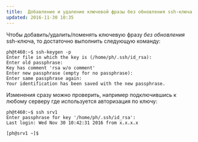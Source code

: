```yaml
---
title:  Добавление и удаление ключевой фразы без обновления ssh-ключа
updated: 2016-11-30 10:35
---
```

Чтобы добавить/удалить/поменять ключевую фразу *без обновления* ssh-ключа, то достаточно выполнить следующую команду:

    ph@t460:~$ ssh-keygen -p
    Enter file in which the key is (/home/ph/.ssh/id_rsa): 
    Enter old passphrase: 
    Key has comment 'rsa w/o comment'
    Enter new passphrase (empty for no passphrase): 
    Enter same passphrase again: 
    Your identification has been saved with the new passphrase.

Изменения сразу можно проверить, например подключившись к любому серверу где используется авторизация по ключу:

    ph@t460:~$ ssh srv1
    Enter passphrase for key '/home/ph/.ssh/id_rsa': 
    Last login: Wed Nov 30 10:42:31 2016 from x.x.x.x

    [ph@srv1 ~]$ 


